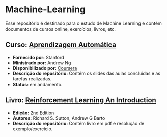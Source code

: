 # Machine-Learning
Esse repositório é destinado para o estudo de Machine Learning e contém documentos de cursos online, exercícios, livros, etc.

## Curso: [Aprendizagem Automática](https://github.com/camillabarreto/Machine-Learning/tree/master/Cursos/Aprendizagem%20Autom%C3%A1tica)
* **Fornecido por:** Stanford
* **Ministrado por:** Andrew Ng
* **Disponibilizado por:** [Coursera](https://www.coursera.org/learn/machine-learning)
* **Descrição do repositório:** Contém os slides das aulas concluídas e as tarefas realizadas.
* **Status:** em andamento.

## Livro: [Reinforcement Learning An Introduction](https://github.com/camillabarreto/Machine-Learning/tree/master/Livros/Reinforcement%20Learning%20An%20Introduction)
* **Edição:** 2nd Edition
* **Autores:** Richard S. Sutton, Andrew G Barto
* **Descrição do repositório:** Contém livro em pdf e resolução de exemplo/exercício.
